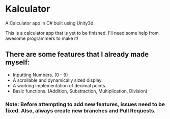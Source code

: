 # Kalculator
A Calculator app in C# built using Unity3d.

This is a calculator app that is yet to be finished. I'll need some help from awesome programmers to make it!

## There are some features that I already made myself:
- Inputting Numbers. (0 - 9)
- A scrollable and dynamically sized display.
- A working implementation of decimal points.
- Basic functions. (Addition, Substraction, Multiplication, Division)

### Note: Before attempting to add new features, issues need to be fixed. Also, always create new branches and Pull Requests.
